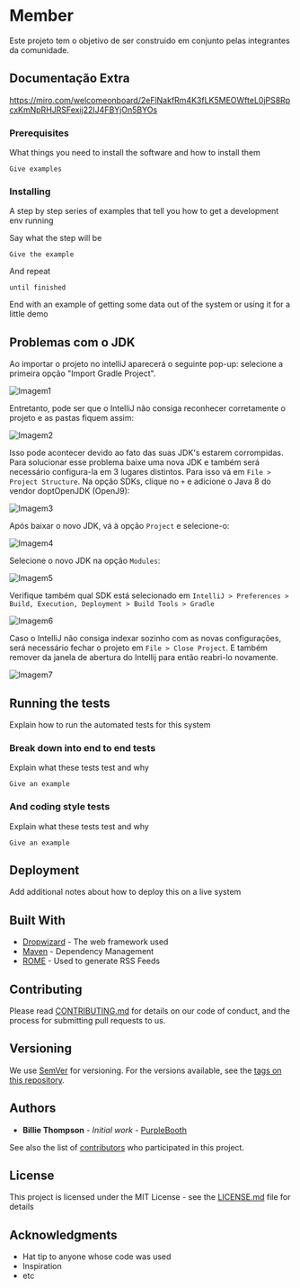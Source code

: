 # Member

Este projeto tem o objetivo de ser construido em conjunto pelas integrantes da comunidade.

## Documentação Extra 

https://miro.com/welcomeonboard/2eFlNakfRm4K3fLK5MEOWfteL0jPS8RpcxKmNpRHJRSFexij22IJ4FBYjOn5BYOs

### Prerequisites

What things you need to install the software and how to install them

```
Give examples
```

### Installing

A step by step series of examples that tell you how to get a development env running

Say what the step will be

```
Give the example
```

And repeat

```
until finished
```

End with an example of getting some data out of the system or using it for a little demo

## Problemas com o JDK

Ao importar o projeto no intelliJ aparecerá o seguinte pop-up: selecione a primeira opção "Import Gradle Project".

![Imagem1](file/Imagem1.png)

Entretanto, pode ser que o IntelliJ não consiga reconhecer corretamente o projeto e as pastas fiquem assim:

![Imagem2](file/Imagem2.png)

Isso pode acontecer devido ao fato das suas JDK's estarem corrompidas. 
Para solucionar esse problema baixe uma nova JDK e também será necessário configura-la em 3 lugares distintos.
Para isso vá em `File > Project Structure`. Na opção SDKs, clique no `+` e adicione o Java 8 do vendor doptOpenJDK (OpenJ9): 

![Imagem3](file/Imagem3.png)

Após baixar o novo JDK, vá à opção `Project` e selecione-o:

![Imagem4](file/Imagem4.png)

Selecione o novo JDK na opção `Modules`:

![Imagem5](file/Imagem5.png)

Verifique também qual SDK está selecionado em `IntelliJ > Preferences > Build, Execution, Deployment > Build Tools > Gradle`

![Imagem6](file/Imagem6.png)

Caso o IntelliJ não consiga indexar sozinho com as novas configurações, será necessário fechar o projeto em `File > Close Project`.
E também remover da janela de abertura do Intellij para então reabri-lo novamente.

![Imagem7](file/Imagem7.png)

## Running the tests

Explain how to run the automated tests for this system

### Break down into end to end tests

Explain what these tests test and why

```
Give an example
```

### And coding style tests

Explain what these tests test and why

```
Give an example
```

## Deployment

Add additional notes about how to deploy this on a live system

## Built With

* [Dropwizard](http://www.dropwizard.io/1.0.2/docs/) - The web framework used
* [Maven](https://maven.apache.org/) - Dependency Management
* [ROME](https://rometools.github.io/rome/) - Used to generate RSS Feeds

## Contributing

Please read [CONTRIBUTING.md](https://gist.github.com/PurpleBooth/b24679402957c63ec426) for details on our code of conduct, and the process for submitting pull requests to us.

## Versioning

We use [SemVer](http://semver.org/) for versioning. For the versions available, see the [tags on this repository](https://github.com/your/project/tags). 

## Authors

* **Billie Thompson** - *Initial work* - [PurpleBooth](https://github.com/PurpleBooth)

See also the list of [contributors](https://github.com/your/project/contributors) who participated in this project.

## License

This project is licensed under the MIT License - see the [LICENSE.md](LICENSE.md) file for details

## Acknowledgments

* Hat tip to anyone whose code was used
* Inspiration
* etc



